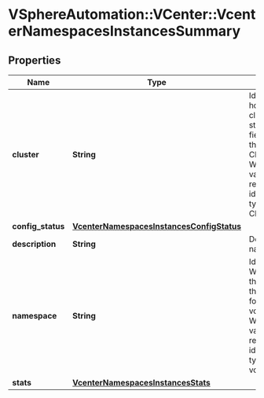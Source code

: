 # VSphereAutomation::VCenter::VcenterNamespacesInstancesSummary

## Properties
Name | Type | Description | Notes
------------ | ------------- | ------------- | -------------
**cluster** | **String** | Identifier for the cluster hosting the namespace. When clients pass a value of this structure as a parameter, the field must be an identifier for the resource type: ClusterComputeResource. When operations return a value of this structure as a result, the field will be an identifier for the resource type: ClusterComputeResource. | 
**config_status** | [**VcenterNamespacesInstancesConfigStatus**](VcenterNamespacesInstancesConfigStatus.md) |  | 
**description** | **String** | Description of the namespace. | 
**namespace** | **String** | Identifier of the namespace. When clients pass a value of this structure as a parameter, the field must be an identifier for the resource type: vcenter.namespaces.Instance. When operations return a value of this structure as a result, the field will be an identifier for the resource type: vcenter.namespaces.Instance. | 
**stats** | [**VcenterNamespacesInstancesStats**](VcenterNamespacesInstancesStats.md) |  | 


